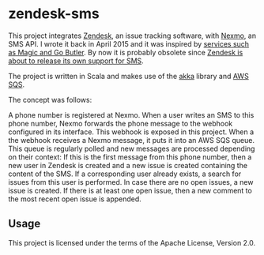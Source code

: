 zendesk-sms
===========

This project integrates [Zendesk](https://www.zendesk.com/), an issue tracking software, with [Nexmo](https://www.nexmo.com/), an SMS API. I wrote it back in April 2015 and it was inspired by [services such as Magic and Go Butler](https://techcrunch.com/2015/04/01/go-butler/). By now it is probably obsolete since [Zendesk is about to release its own support for SMS](https://www.zendesk.com/mobile-solutions/sms-customer-service/).

The project is written in Scala and makes use of the [akka](http://akka.io/) library and [AWS SQS](https://aws.amazon.com/sqs/).

The concept was follows:

A phone number is registered at Nexmo. When a user writes an SMS to this phone number, Nexmo forwards the phone message to the webhook configured in its interface. This webhook is exposed in this project. When a the webhook receives a Nexmo message, it puts it into an AWS SQS queue. This queue is regularly polled and new messages are processed depending on their context: If this is the first message from this phone number, then a new user in Zendesk is created and a new issue is created containing the content of the SMS. If a corresponding user already exists, a search for issues from this user is performed. In case there are no open issues, a new issue is created. If there is at least one open issue, then a new comment to the most recent open issue is appended.

Usage
-----

This project is licensed under the terms of the Apache License, Version 2.0.
